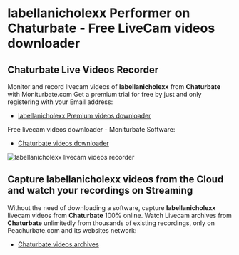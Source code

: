 # labellanicholexx Performer on Chaturbate - Free LiveCam videos downloader

## Chaturbate Live Videos Recorder

Monitor and record livecam videos of **labellanicholexx** from **Chaturbate** with Moniturbate.com
Get a premium trial for free by just and only registering with your Email address:
* [labellanicholexx Premium videos downloader](https://moniturbate.com/request-demo-licence-key.html)

Free livecam videos downloader - Moniturbate Software:
* [Chaturbate videos downloader](https://moniturbate.com/moniturbate-download-software.html)

![labellanicholexx livecam videos recorder](https://peachurnet.com/templates/moniturbate-software.png)


## Capture labellanicholexx videos from the Cloud and watch your recordings on Streaming

Without the need of downloading a software, capture **labellanicholexx** livecam videos from **Chaturbate** 100% online.
Watch Livecam archives from **Chaturbate** unlimitedly from thousands of existing recordings, only on Peachurbate.com and its websites network:
* [Chaturbate videos archives](https://peachurnet.com/)
